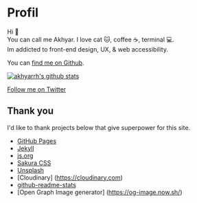 # Profil

Hi :wave:  
You can call me Akhyar. I love cat :cat:, coffee :coffee:, terminal :computer:.  
Im addicted to front-end design, UX, & web accessibility.

You can [find me on Github](https://github.com/akhyarrh).

[![akhyarrh's github stats](https://github-readme-stats.vercel.app/api?username=akhyarrh&count_private=true&include_all_commits=true&theme=tokyonight&show_icons=true&bg_color=111111&text_color=ffffff&title_color=03a9c9&icon_color=03a9c9&hide_border=true)](https://github.com/akhyarrh)

[Follow me on Twitter](https://twitter.com/akhyarrh)

## Thank you

I'd like to thank projects below that give superpower for this site.

- [GitHub Pages](https://pages.github.com)
- [Jekyll](https://jekyllrb.com)
- [js.org](https://github.com/js-org/js.org)
- [Sakura CSS](https://oxal.org/projects/sakura)
- [Unsplash](https://source.unsplash.com)
- [Cloudinary] (https://cloudinary.com)
- [github-readme-stats](https://github.com/anuraghazra/github-readme-stats)
- [Open Graph Image generator] (https://og-image.now.sh/)

